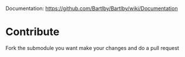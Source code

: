 Documentation: https://github.com/Bartlby/Bartlby/wiki/Documentation


# Contribute
Fork the submodule you want make your changes and do a pull request

